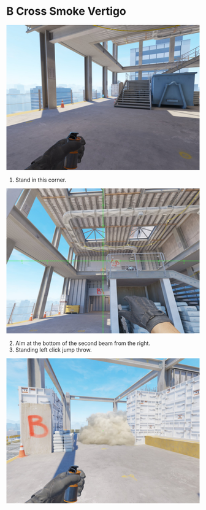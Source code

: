 # B Cross Smoke Vertigo

![Spot](./pos.jpg)

1. Stand in this corner.

![Aim](./aim.jpg)

2. Aim at the bottom of the second beam from the right.
3. Standing left click jump throw.

![Result](./res.jpg)